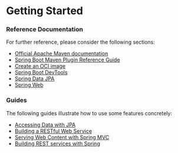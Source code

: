 # Getting Started

### Reference Documentation
For further reference, please consider the following sections:

* [Official Apache Maven documentation](https://maven.apache.org/guides/index.html)
* [Spring Boot Maven Plugin Reference Guide](https://docs.spring.io/spring-boot/docs/2.6.13-SNAPSHOT/maven-plugin/reference/html/)
* [Create an OCI image](https://docs.spring.io/spring-boot/docs/2.6.13-SNAPSHOT/maven-plugin/reference/html/#build-image)
* [Spring Boot DevTools](https://docs.spring.io/spring-boot/docs/2.6.13-SNAPSHOT/reference/htmlsingle/#using.devtools)
* [Spring Data JPA](https://docs.spring.io/spring-boot/docs/2.6.13-SNAPSHOT/reference/htmlsingle/#data.sql.jpa-and-spring-data)
* [Spring Web](https://docs.spring.io/spring-boot/docs/2.6.13-SNAPSHOT/reference/htmlsingle/#web)

### Guides
The following guides illustrate how to use some features concretely:

* [Accessing Data with JPA](https://spring.io/guides/gs/accessing-data-jpa/)
* [Building a RESTful Web Service](https://spring.io/guides/gs/rest-service/)
* [Serving Web Content with Spring MVC](https://spring.io/guides/gs/serving-web-content/)
* [Building REST services with Spring](https://spring.io/guides/tutorials/rest/)

